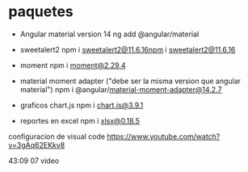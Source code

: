 # paquetes 
- Angular material version 14
ng add @angular/material

- sweetalert2
npm i sweetalert2@11.6.16npm i sweetalert2@11.6.16

- moment
npm i moment@2.29.4

- material moment adapter  ("debe ser la misma version que angular material")
npm i @angular/material-moment-adapter@14.2.7

- graficos
chart.js
npm i chart.js@3.9.1

- reportes en excel
npm i xlsx@0.18.5

configuracion de visual code 
https://www.youtube.com/watch?v=3gAq62EKkv8

43:09 07 video